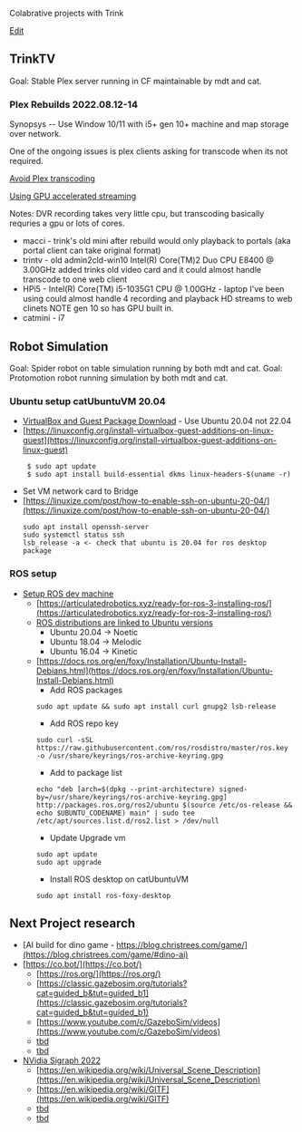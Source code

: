 Colabrative projects with Trink

[Edit](https://github.com/christrees/blog/edit/master/wip/trinkcolab.md)

## TrinkTV
Goal: Stable Plex server running in CF maintainable by mdt and cat.

### Plex Rebuilds 2022.08.12-14
Synopsys --
Use Window 10/11 with i5+ gen 10+ machine and map storage over network.

One of the ongoing issues is plex clients asking for transcode when its not required. 

[Avoid Plex transcoding](https://www.plexopedia.com/plex-media-server/general/avoid-transcoding/)

[Using GPU accelerated streaming](https://support.plex.tv/articles/115002178853-using-hardware-accelerated-streaming/)

Notes:
DVR recording takes very little cpu, but transcoding basically requries a gpu or lots of cores.
- macci - trink's old mini after rebuild would only playback to portals (aka portal client can take original format)
- trintv - old admin2cld-win10 Intel(R) Core(TM)2 Duo CPU E8400  @ 3.00GHz added trinks old video card and it could almost handle transcode to one web client
- HPi5 - Intel(R) Core(TM) i5-1035G1 CPU @ 1.00GHz - laptop I've been using could almost handle 4 recording and playback HD streams to web clinets NOTE gen 10 so has GPU built in.
- catmini - i7 

## Robot Simulation
Goal: Spider robot on table simulation running by both mdt and cat.
Goal: Protomotion robot running simulation by both mdt and cat.

### Ubuntu setup catUbuntuVM 20.04
- [VirtualBox and Guest Package Download](https://www.virtualbox.org/wiki/Downloads) - Use Ubuntu 20.04 not 22.04
- [https://linuxconfig.org/install-virtualbox-guest-additions-on-linux-guest](https://linuxconfig.org/install-virtualbox-guest-additions-on-linux-guest)
  ```
   $ sudo apt update
   $ sudo apt install build-essential dkms linux-headers-$(uname -r)
  ```
- Set VM network card to Bridge
- [https://linuxize.com/post/how-to-enable-ssh-on-ubuntu-20-04/](https://linuxize.com/post/how-to-enable-ssh-on-ubuntu-20-04/)
   ```
   sudo apt install openssh-server
   sudo systemctl status ssh
   lsb_release -a <- check that ubuntu is 20.04 for ros desktop package
   ```
### ROS setup
- [Setup ROS dev machine](https://www.youtube.com/watch?v=uWzOk0nkTcI)
    - [https://articulatedrobotics.xyz/ready-for-ros-3-installing-ros/](https://articulatedrobotics.xyz/ready-for-ros-3-installing-ros/)
    - [ROS distributions are linked to Ubuntu versions](https://www.reddit.com/r/ROS/comments/ufvrqg/i_always_get_the_error_unable_to_locate_package/)
      - Ubuntu 20.04 -> Noetic
      - Ubuntu 18.04 -> Melodic
      - Ubuntu 16.04 -> Kinetic
    - [https://docs.ros.org/en/foxy/Installation/Ubuntu-Install-Debians.html](https://docs.ros.org/en/foxy/Installation/Ubuntu-Install-Debians.html)
      - Add ROS packages
      ```
      sudo apt update && sudo apt install curl gnupg2 lsb-release
      ```
      - Add ROS repo key
      ```
      sudo curl -sSL https://raw.githubusercontent.com/ros/rosdistro/master/ros.key  -o /usr/share/keyrings/ros-archive-keyring.gpg
      ```
      - Add to package list
      ```
      echo "deb [arch=$(dpkg --print-architecture) signed-by=/usr/share/keyrings/ros-archive-keyring.gpg] http://packages.ros.org/ros2/ubuntu $(source /etc/os-release && echo $UBUNTU_CODENAME) main" | sudo tee /etc/apt/sources.list.d/ros2.list > /dev/null
      ```
      - Update Upgrade vm
      ```
      sudo apt update
      sudo apt upgrade
      ```
      - Install ROS desktop on catUbuntuVM
      ```
      sudo apt install ros-foxy-desktop
      ```


## Next Project research
- [AI build for dino game - https://blog.christrees.com/game/](https://blog.christrees.com/game/#dino-ai)
- [https://co.bot/](https://co.bot/)
  - [https://ros.org/](https://ros.org/)
  - [https://classic.gazebosim.org/tutorials?cat=guided_b&tut=guided_b1](https://classic.gazebosim.org/tutorials?cat=guided_b&tut=guided_b1)
  - [https://www.youtube.com/c/GazeboSim/videos](https://www.youtube.com/c/GazeboSim/videos)
  - [tbd]()
  - [tbd]()
- [NVidia Sigraph 2022](https://www.youtube.com/watch?v=Pev84SGO2r0)
  - [https://en.wikipedia.org/wiki/Universal_Scene_Description](https://en.wikipedia.org/wiki/Universal_Scene_Description)
  - [https://en.wikipedia.org/wiki/GlTF](https://en.wikipedia.org/wiki/GlTF)
  - [tbd]()
  - [tbd]()
